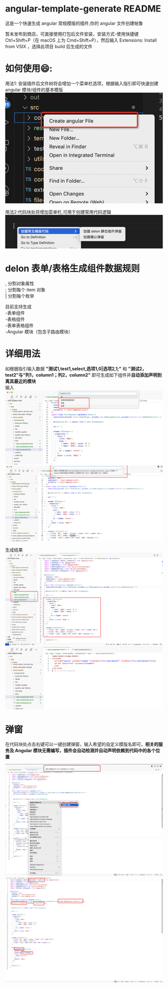 # angular-template-generate README

这是一个快速生成 angular 常规模版的插件,你的 angular 文件创建帕鲁

暂未发布到商店，可直接使用打包后文件安装，安装方式-使用快捷键 Ctrl+Shift+P（在 macOS 上为 Cmd+Shift+P），然后输入 Extensions: Install from VSIX ，选择此项目 build 后生成的文件

# 如何使用😄:

用法1: 安装插件后文件树将会增加一个菜单栏选项，根据输入指引即可快速创建 angular 模块/组件的基本模版
![alt text](/src/resource/image.png) 

用法2:代码块处将增加菜单栏,可用于创建常用代码逻辑
![alt text](/src/resource/image-1.png)


# delon 表单/表格生成组件数据规则

, 分割对象属性<br>
; 分割每个 item 对象<br>
| 分割每个枚举<br>

目前支持生成<br>
 -表单组件<br>
 -表格组件<br>
 -表单表格组件<br>
 -Angular 模块（包含子路由模块）<br>

# 详细用法
如根据指引输入数据 **"测试1,test1,select,选项1,0|选项2,1;"** 和 **"测试2，test2”与“列1，column1；列2，column2"** 即可生成如下组件并**自动添加声明到离其最近的模块** <br>
输入
![alt text](image-1.png)
![alt text](image-2.png)

生成结果
![alt text](image.png)
![alt text](image-3.png)


# 弹窗
在代码块处点击右键可以一键创建弹窗，输入希望的自定义模版名即可，**相关的服务及 Angular 模块无需编写，插件会自动检测并自动声明依赖到代码中的各个位置**

![alt text](image-4.png)
![alt text](image-5.png)